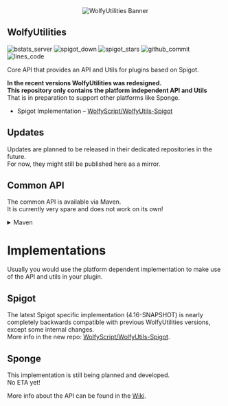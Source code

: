 <div align="center"><img src="https://user-images.githubusercontent.com/41468455/158254076-d856f0db-12a0-4cd8-a186-568a656dd96f.png" alt="WolfyUtilities Banner" /></div>

## WolfyUtilities
![bstats_server](https://img.shields.io/bstats/servers/5114)
![spigot_down](https://img.shields.io/spiget/downloads/64124)
![spigot_stars](https://img.shields.io/spiget/stars/64124)
![github_commit](https://img.shields.io/github/last-commit/WolfyScript/WolfyUtilities)
![lines_code](https://img.shields.io/tokei/lines/github/WolfyScript/WolfyUtilities)

Core API that provides an API and Utils for plugins based on Spigot.

**In the recent versions WolfyUtilities was redesigned.  
This repository only contains the platform independent API and Utils**  
That is in preparation to support other platforms like Sponge.
- Spigot Implementation – [WolfyScript/WolfyUtils-Spigot](https://github.com/WolfyScript/WolfyUtils-Spigot)

## Updates
Updates are planned to be released in their dedicated repositories in the future.  
For now, they might still be published here as a mirror.

## Common API
The common API is available via Maven.  
It is currently very spare and does not work on its own!  
<details>
<summary>Maven</summary>

```xml
<repositories>
    <repository>
        <id>wolfyscript-public</id>
        <url>https://maven.wolfyscript.com/repository/public/</url>
    </repository>
</repositories>
```

```xml
<dependencies>
    <dependency>
        <groupId>com.wolfyscript.wolfyutils</groupId>
        <artifactId>wolfyutilities</artifactId>
        <version>4.16-SNAPSHOT</version>
        <scope>provided</scope>
    </dependency>
</dependencies>
```
</details>

# Implementations
Usually you would use the platform dependent implementation to make use of the API and utils in your plugin.

## Spigot
The latest Spigot specific implementation (4.16-SNAPSHOT) is nearly completely backwards compatible with previous WolfyUtilities versions, except some internal changes.  
More info in the new repo: [WolfyScript/WolfyUtils-Spigot](https://github.com/WolfyScript/WolfyUtils-Spigot).

## Sponge
This implementation is still being planned and developed.  
No ETA yet!

More info about the API can be found in the [Wiki](https://github.com/WolfyScript/WolfyUtilities/wiki).
<br>